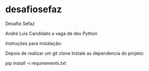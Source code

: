 # desafiosefaz

Desafio Sefaz

André Luis
Candidato a vaga de dev Python


Instruções para instalação:

Depois de realizar um git clone
Instale as dependencia do projeto:

pip install -r requirements.txt
